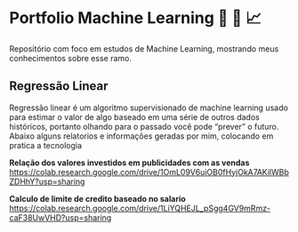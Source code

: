 <h1>Portfolio Machine Learning 🤖 📖 📈</h1>
<p>Repositório com foco em estudos de Machine Learning, mostrando meus conhecimentos sobre esse ramo.</p>

<h2>Regressão Linear</h2>
<p>Regressão linear é um algoritmo supervisionado de machine learning usado para estimar o valor de algo baseado em uma série de outros dados históricos, portanto olhando para o passado você pode “prever” o futuro. Abaixo alguns relatorios e informações geradas por mim, colocando em pratica a tecnologia</p>

<b>Relação dos valores investidos em publicidades com as vendas</b>  https://colab.research.google.com/drive/1OmL09V6uiOB0fHyjOkA7AKilWBbZDHhY?usp=sharing

<b>Calculo de limite de credito baseado no salario</b> https://colab.research.google.com/drive/1LiYQHEJL_pSgg4GV9mRmz-caF38UwVHD?usp=sharing

